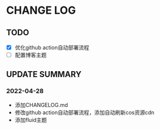 # CHANGE LOG

## TODO
-[x] 优化github action自动部署流程
-[ ] 配置博客主题

## UPDATE SUMMARY

### 2022-04-28
- 添加CHANGELOG.md
- 修改github action自动部署流程，添加自动刷新cos资源cdn
- 添加fluid主题